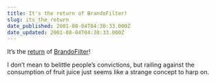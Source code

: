 ```yaml
---
title: It's the return of BrandoFilter!
slug: its_the_return
date_published: 2001-08-04T04:30:33.000Z
date_updated: 2001-08-04T04:30:33.000Z
---
```


It’s the [return](http://www.metafilter.com/comments.mefi/9442#117953) of [BrandoFilter](http://www.metafilter.com/comments.mefi/7362#75497)!

I don’t mean to belittle people’s convictions, but railing against the consumption of fruit juice just seems like a strange concept to harp on.
